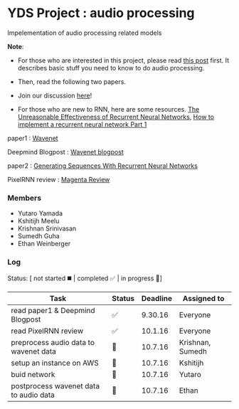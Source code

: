 # YDS Project : audio processing 

Impelementation of audio processing related models

**Note**: 
- For those who are interested in this project, please read [this post]() first. It describes basic stuff you need to know to do audio processing.

- Then, read the following two papers. 

- Join our discussion [here]()!

- For those who are new to RNN, here are some resources. [The Unreasonable Effectiveness of Recurrent Neural Networks](http://karpathy.github.io/2015/05/21/rnn-effectiveness/), [How to implement a recurrent neural network Part 1](http://peterroelants.github.io/posts/rnn_implementation_part01/)

paper1 : [Wavenet](https://arxiv.org/pdf/1609.03499.pdf)

Deepmind Blogpost : [Wavenet blogpost](https://deepmind.com/blog/wavenet-generative-model-raw-audio/)

paper2 : [Generating Sequences With Recurrent Neural Networks](https://arxiv.org/pdf/1308.0850v5.pdf)

PixelRNN review : [Magenta Review](https://github.com/tensorflow/magenta/blob/master/magenta/reviews/pixelrnn.md)

### Members
- Yutaro Yamada
- Kshitijh Meelu
- Krishnan Srinivasan
- Sumedh Guha
- Ethan Weinberger

### Log 
Status: [ not started :black_medium_square: | completed :white_check_mark: | in progress :speech_balloon:]

| Task | Status | Deadline | Assigned to |
|------|--------|----------|-------------|
|read paper1 & Deepmind Blogpost|:white_check_mark:|9.30.16|Everyone|
|read PixelRNN review|:white_check_mark:|10.1.16|Everyone|
|preprocess audio data to wavenet data|:speech_balloon:|10.7.16|Krishnan, Sumedh|
|setup an instance on AWS|:speech_balloon:|10.7.16|Kshitijh|
|buid network|:speech_balloon:|10.7.16|Yutaro|
|postprocess wavenet data to audio data|:speech_balloon:|10.7.16|Ethan|

